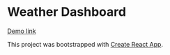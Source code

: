 # Weather Dashboard

[Demo link](https://weather-dashboard-super-bunny.vercel.app/)

This project was bootstrapped with [Create React App](https://github.com/facebook/create-react-app).
